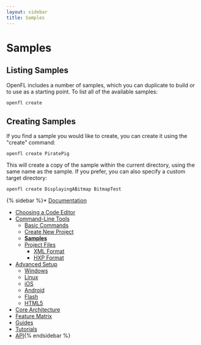 ```yaml
---
layout: sidebar
title: Samples
---
```


 <a href="https://github.com/openfl/learn-openfl/edit/master/docs/command-line_tools/samples.md" class="btn btn-default pull-right" style="margin-top: 16px" role="button" target="_blank"><span class="glyphicon glyphicon-pencil"></span></a>

# Samples

## Listing Samples

OpenFL includes a number of samples, which you can duplicate to build or to use as a starting point. To list all of the available samples:

    openfl create

## Creating Samples

If you find a sample you would like to create, you can create it using the "create" command:

    openfl create PiratePig

This will create a copy of the sample within the current directory, using the same name as the sample. If you prefer, you can also specify a custom target directory:

    openfl create DisplayingABitmap BitmapTest



{% sidebar %}* [Documentation](/learn/docs/)
   * [Choosing a Code Editor](/learn/docs/choosing-a-code-editor/)
   * [Command-Line Tools](/learn/docs/command-line-tools/)
      * [Basic Commands](/learn/docs/command-line-tools/basic-commands/)
      * [Create New Project](/learn/docs/command-line-tools/create-new-project/)
      * [__Samples__](/learn/docs/command-line-tools/samples/)
      * [Project Files](/learn/docs/command-line-tools/project-files/)
         * [XML Format](/learn/docs/command-line-tools/project-files/xml-format/)
         * [HXP Format](/learn/docs/command-line-tools/project-files/hxp-format/)
   * [Advanced Setup](/learn/docs/advanced-setup/)
      * [Windows](/learn/docs/advanced-setup/windows/)
      * [Linux](/learn/docs/advanced-setup/linux/)
      * [iOS](/learn/docs/advanced-setup/ios/)
      * [Android](/learn/docs/advanced-setup/android/)
      * [Flash](/learn/docs/advanced-setup/flash/)
      * [HTML5](/learn/docs/advanced-setup/html5/)
   * [Core Architecture](/learn/docs/core-architecture/)
   * [Feature Matrix](/learn/docs/feature-matrix/)
* [Guides](/learn/guides/)
* [Tutorials](/learn/tutorials/)
* [API](http://api.openfl.org/){% endsidebar %}